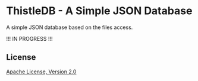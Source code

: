 # ThistleDB - A Simple JSON Database

A simple JSON database based on the files access. 

!!! IN PROGRESS !!!

## License

[Apache License, Version 2.0](http://www.apache.org/licenses/LICENSE-2.0)
